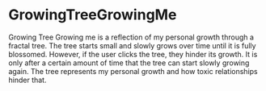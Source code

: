 # GrowingTreeGrowingMe
Growing Tree Growing me is a reflection of my personal growth through a fractal tree. The tree starts small and slowly grows over time until it is fully blossomed. However, if the user clicks the tree, they hinder its growth. It is only after a certain amount of time that the tree can start slowly growing again. The tree represents my personal growth and how toxic relationships hinder that. 




